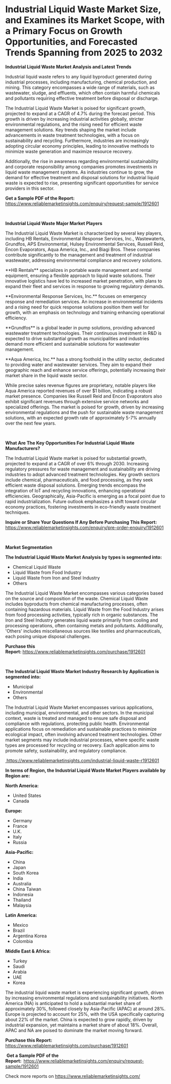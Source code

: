 <p><h1>Industrial Liquid Waste Market Size, and Examines its Market Scope, with a Primary Focus on Growth Opportunities, and Forecasted Trends Spanning from 2025 to 2032</h1></p><p><strong>Industrial Liquid Waste Market Analysis and Latest Trends</strong></p>
<p><p>Industrial liquid waste refers to any liquid byproduct generated during industrial processes, including manufacturing, chemical production, and mining. This category encompasses a wide range of materials, such as wastewater, sludge, and effluents, which often contain harmful chemicals and pollutants requiring effective treatment before disposal or discharge. </p><p>The Industrial Liquid Waste Market is poised for significant growth, projected to expand at a CAGR of 4.7% during the forecast period. This growth is driven by increasing industrial activities globally, stricter environmental regulations, and the rising need for efficient waste management solutions. Key trends shaping the market include advancements in waste treatment technologies, with a focus on sustainability and recycling. Furthermore, industries are increasingly adopting circular economy principles, leading to innovative methods to minimize waste generation and maximize resource recovery. </p><p>Additionally, the rise in awareness regarding environmental sustainability and corporate responsibility among companies promotes investments in liquid waste management systems. As industries continue to grow, the demand for effective treatment and disposal solutions for industrial liquid waste is expected to rise, presenting significant opportunities for service providers in this sector.</p></p>
<p><strong>Get a Sample PDF of the Report:&nbsp;</strong> <a href="https://www.reliablemarketinsights.com/enquiry/request-sample/1912601?utm_campaign=2197&utm_medium=2&utm_source=Github&utm_content=ia&utm_term=01042025&utm_id=industrial-liquid-waste">https://www.reliablemarketinsights.com/enquiry/request-sample/1912601</a></p>
<p>&nbsp;</p>
<p><strong>Industrial Liquid Waste Major Market Players</strong></p>
<p><p>The Industrial Liquid Waste Market is characterized by several key players, including HB Rentals, Environmental Response Services, Inc., Wastewaterts, Grundfos, APS Environmental, Hulsey Environmental Services, Russell Reid, Encon Evaporators, Aqua America, Inc., and Biagi Bros. These companies contribute significantly to the management and treatment of industrial wastewater, addressing environmental compliance and recovery solutions.</p><p>**HB Rentals** specializes in portable waste management and rental equipment, ensuring a flexible approach to liquid waste solutions. Their innovative logistics have led to increased market penetration, with plans to expand their fleet and services in response to growing regulatory demands.</p><p>**Environmental Response Services, Inc.** focuses on emergency response and remediation services. An increase in environmental incidents and a rising need for quick response solutions position them well for growth, with an emphasis on technology and training enhancing operational efficiency.</p><p>**Grundfos** is a global leader in pump solutions, providing advanced wastewater treatment technologies. Their continuous investment in R&D is expected to drive substantial growth as municipalities and industries demand more efficient and sustainable solutions for wastewater management.</p><p>**Aqua America, Inc.** has a strong foothold in the utility sector, dedicated to providing water and wastewater services. They aim to expand their geographic reach and enhance service offerings, potentially increasing their market share in the liquid waste sector.</p><p>While precise sales revenue figures are proprietary, notable players like Aqua America reported revenues of over $1 billion, indicating a robust market presence. Companies like Russell Reid and Encon Evaporators also exhibit significant revenues through extensive service networks and specialized offerings. The market is poised for growth, driven by increasing environmental regulations and the push for sustainable waste management solutions, with an expected growth rate of approximately 5-7% annually over the next few years.</p></p>
<p>&nbsp;</p>
<p><strong>What Are The Key Opportunities For Industrial Liquid Waste Manufacturers?</strong></p>
<p><p>The Industrial Liquid Waste market is poised for substantial growth, projected to expand at a CAGR of over 6% through 2030. Increasing regulatory pressures for waste management and sustainability are driving industries to adopt advanced treatment technologies. Key growth sectors include chemical, pharmaceuticals, and food processing, as they seek efficient waste disposal solutions. Emerging trends encompass the integration of IoT and recycling innovations, enhancing operational efficiencies. Geographically, Asia-Pacific is emerging as a focal point due to rapid industrialization. Future outlook emphasizes a shift toward circular economy practices, fostering investments in eco-friendly waste treatment techniques.</p></p>
<p><strong>Inquire or Share Your Questions If Any Before Purchasing This Report:</strong> <a href="https://www.reliablemarketinsights.com/enquiry/pre-order-enquiry/1912601?utm_campaign=2197&utm_medium=2&utm_source=Github&utm_content=ia&utm_term=01042025&utm_id=industrial-liquid-waste">https://www.reliablemarketinsights.com/enquiry/pre-order-enquiry/1912601</a></p>
<p>&nbsp;</p>
<p><strong>Market Segmentation</strong></p>
<p><strong>The Industrial Liquid Waste Market Analysis by types is segmented into:</strong></p>
<p><ul><li>Chemical Liquid Waste</li><li>Liquid Waste from Food Industry</li><li>Liquid Waste from Iron and Steel Industry</li><li>Others</li></ul></p>
<p><p>The Industrial Liquid Waste Market encompasses various categories based on the source and composition of the waste. Chemical Liquid Waste includes byproducts from chemical manufacturing processes, often containing hazardous materials. Liquid Waste from the Food Industry arises from food processing activities, typically rich in organic substances. The Iron and Steel Industry generates liquid waste primarily from cooling and processing operations, often containing metals and pollutants. Additionally, 'Others' includes miscellaneous sources like textiles and pharmaceuticals, each posing unique disposal challenges.</p></p>
<p><strong>Purchase this Report:&nbsp;</strong><a href="https://www.reliablemarketinsights.com/purchase/1912601?utm_campaign=2197&utm_medium=2&utm_source=Github&utm_content=ia&utm_term=01042025&utm_id=industrial-liquid-waste">https://www.reliablemarketinsights.com/purchase/1912601</a></p>
<p>&nbsp;</p>
<p><strong>The Industrial Liquid Waste Market Industry Research by Application is segmented into:</strong></p>
<p><ul><li>Municipal</li><li>Environmental</li><li>Others</li></ul></p>
<p><p>The Industrial Liquid Waste Market encompasses various applications, including municipal, environmental, and other sectors. In the municipal context, waste is treated and managed to ensure safe disposal and compliance with regulations, protecting public health. Environmental applications focus on remediation and sustainable practices to minimize ecological impact, often involving advanced treatment technologies. Other market segments may include industrial processes, where specific waste types are processed for recycling or recovery. Each application aims to promote safety, sustainability, and regulatory compliance.</p></p>
<p><a href="https://www.reliablemarketinsights.com/industrial-liquid-waste-r1912601?utm_campaign=2197&utm_medium=2&utm_source=Github&utm_content=ia&utm_term=01042025&utm_id=industrial-liquid-waste">&nbsp;https://www.reliablemarketinsights.com/industrial-liquid-waste-r1912601</a></p>
<p><strong>In terms of Region, the Industrial Liquid Waste Market Players available by Region are:</strong></p>
<p>
    <p> <strong> North America: </strong>
        <ul>
            <li>United States</li>
            <li>Canada</li>
        </ul>
        </p> 
    <p> <strong> Europe: </strong>
        <ul>
            <li>Germany</li>
            <li>France</li>
            <li>U.K.</li>
            <li>Italy</li>
            <li>Russia</li>
        </ul>
        </p> 
    <p> <strong> Asia-Pacific: </strong>
        <ul>
            <li>China</li>
            <li>Japan</li>
            <li>South Korea</li>
            <li>India</li>
            <li>Australia</li>
            <li>China Taiwan</li>
            <li>Indonesia</li>
            <li>Thailand</li>
            <li>Malaysia</li>
        </ul>
        </p> 
    <p> <strong> Latin America: </strong>
        <ul>
            <li>Mexico</li>
            <li>Brazil</li>
            <li>Argentina Korea</li>
            <li>Colombia</li>
        </ul>
        </p> 
    <p> <strong> Middle East & Africa: </strong>
        <ul>
            <li>Turkey</li>
            <li>Saudi</li>
            <li>Arabia</li>
            <li>UAE</li>
            <li>Korea</li>
        </ul>
    </p>
    </p>
<p><p>The industrial liquid waste market is experiencing significant growth, driven by increasing environmental regulations and sustainability initiatives. North America (NA) is anticipated to hold a substantial market share of approximately 30%, followed closely by Asia-Pacific (APAC) at around 28%. Europe is projected to account for 25%, with the USA specifically capturing about 22% of the market. China is expected to grow rapidly, driven by industrial expansion, yet maintains a market share of about 18%. Overall, APAC and NA are poised to dominate the market moving forward.</p></p>
<p><strong>Purchase this Report: </strong><a href="https://www.reliablemarketinsights.com/purchase/1912601?utm_campaign=2197&utm_medium=2&utm_source=Github&utm_content=ia&utm_term=01042025&utm_id=industrial-liquid-waste">https://www.reliablemarketinsights.com/purchase/1912601</a></p>
<p>&nbsp;<strong>Get a Sample PDF of the Report:&nbsp;&nbsp;</strong><a href="https://www.reliablemarketinsights.com/enquiry/request-sample/1912601?utm_campaign=2197&utm_medium=2&utm_source=Github&utm_content=ia&utm_term=01042025&utm_id=industrial-liquid-waste">https://www.reliablemarketinsights.com/enquiry/request-sample/1912601</a></p>
<p><strong></strong></p>
<p>Check more reports on <a href="https://www.reliablemarketinsights.com/?utm_campaign=2197&utm_medium=2&utm_source=Github&utm_content=ia&utm_term=01042025&utm_id=industrial-liquid-waste">https://www.reliablemarketinsights.com/</a></p>